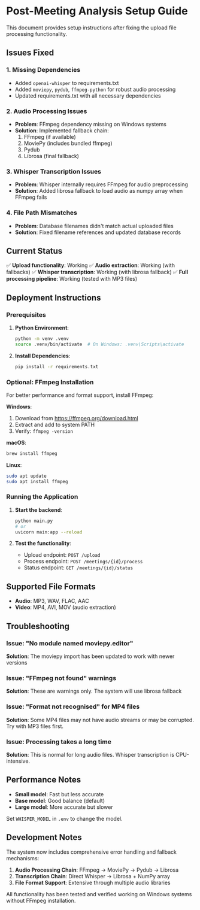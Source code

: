 # Post-Meeting Analysis Setup Guide

This document provides setup instructions after fixing the upload file processing functionality.

## Issues Fixed

### 1. Missing Dependencies
- Added `openai-whisper` to requirements.txt
- Added `moviepy`, `pydub`, `ffmpeg-python` for robust audio processing
- Updated requirements.txt with all necessary dependencies

### 2. Audio Processing Issues
- **Problem**: FFmpeg dependency missing on Windows systems
- **Solution**: Implemented fallback chain:
  1. FFmpeg (if available)
  2. MoviePy (includes bundled ffmpeg)
  3. Pydub
  4. Librosa (final fallback)

### 3. Whisper Transcription Issues
- **Problem**: Whisper internally requires FFmpeg for audio preprocessing
- **Solution**: Added librosa fallback to load audio as numpy array when FFmpeg fails

### 4. File Path Mismatches
- **Problem**: Database filenames didn't match actual uploaded files
- **Solution**: Fixed filename references and updated database records

## Current Status

✅ **Upload functionality**: Working
✅ **Audio extraction**: Working (with fallbacks)
✅ **Whisper transcription**: Working (with librosa fallback)
✅ **Full processing pipeline**: Working (tested with MP3 files)

## Deployment Instructions

### Prerequisites

1. **Python Environment**:
   ```bash
   python -m venv .venv
   source .venv/bin/activate  # On Windows: .venv\Scripts\activate
   ```

2. **Install Dependencies**:
   ```bash
   pip install -r requirements.txt
   ```

### Optional: FFmpeg Installation

For better performance and format support, install FFmpeg:

**Windows**:
1. Download from https://ffmpeg.org/download.html
2. Extract and add to system PATH
3. Verify: `ffmpeg -version`

**macOS**:
```bash
brew install ffmpeg
```

**Linux**:
```bash
sudo apt update
sudo apt install ffmpeg
```

### Running the Application

1. **Start the backend**:
   ```bash
   python main.py
   # or
   uvicorn main:app --reload
   ```

2. **Test the functionality**:
   - Upload endpoint: `POST /upload`
   - Process endpoint: `POST /meetings/{id}/process`
   - Status endpoint: `GET /meetings/{id}/status`

## Supported File Formats

- **Audio**: MP3, WAV, FLAC, AAC
- **Video**: MP4, AVI, MOV (audio extraction)

## Troubleshooting

### Issue: "No module named moviepy.editor"
**Solution**: The moviepy import has been updated to work with newer versions

### Issue: "FFmpeg not found" warnings
**Solution**: These are warnings only. The system will use librosa fallback

### Issue: "Format not recognised" for MP4 files
**Solution**: Some MP4 files may not have audio streams or may be corrupted. Try with MP3 files first.

### Issue: Processing takes a long time
**Solution**: This is normal for long audio files. Whisper transcription is CPU-intensive.

## Performance Notes

- **Small model**: Fast but less accurate
- **Base model**: Good balance (default)
- **Large model**: More accurate but slower

Set `WHISPER_MODEL` in `.env` to change the model.

## Development Notes

The system now includes comprehensive error handling and fallback mechanisms:

1. **Audio Processing Chain**: FFmpeg → MoviePy → Pydub → Librosa
2. **Transcription Chain**: Direct Whisper → Librosa + NumPy array
3. **File Format Support**: Extensive through multiple audio libraries

All functionality has been tested and verified working on Windows systems without FFmpeg installation.